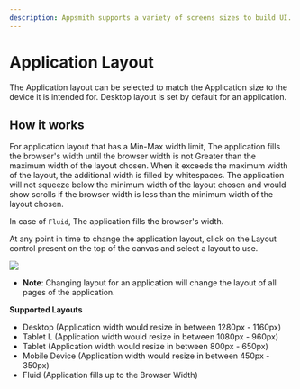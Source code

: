 ```yaml
---
description: Appsmith supports a variety of screens sizes to build UI.
---
```


# Application Layout

The Application layout can be selected to match the Application size to the device it is intended for. Desktop layout is set by default for an application.

## How it works

For application layout that has a Min-Max width limit, The application fills the browser's width until the browser width is not Greater than the maximum width of the layout chosen. When it exceeds the maximum width of the layout, the additional width is filled by whitespaces. The application will not squeeze below the minimum width of the layout chosen and would show scrolls if the browser width is less than the minimum width of the layout chosen.

In case of `Fluid`, The application fills the browser's width.

At any point in time to change the application layout, click on the Layout control present on the top of the canvas and select a layout to use.

![](../../.gitbook/assets/layout.gif)

* **Note**: Changing layout for an application will change the layout of all pages of the application.

**Supported Layouts**

* Desktop (Application width would resize in between 1280px - 1160px)
* Tablet L (Application width would resize in between 1080px - 960px)
* Tablet (Application width would resize in between 800px - 650px)
* Mobile Device (Application width would resize in between 450px - 350px)
* Fluid (Application fills up to the Browser Width)
